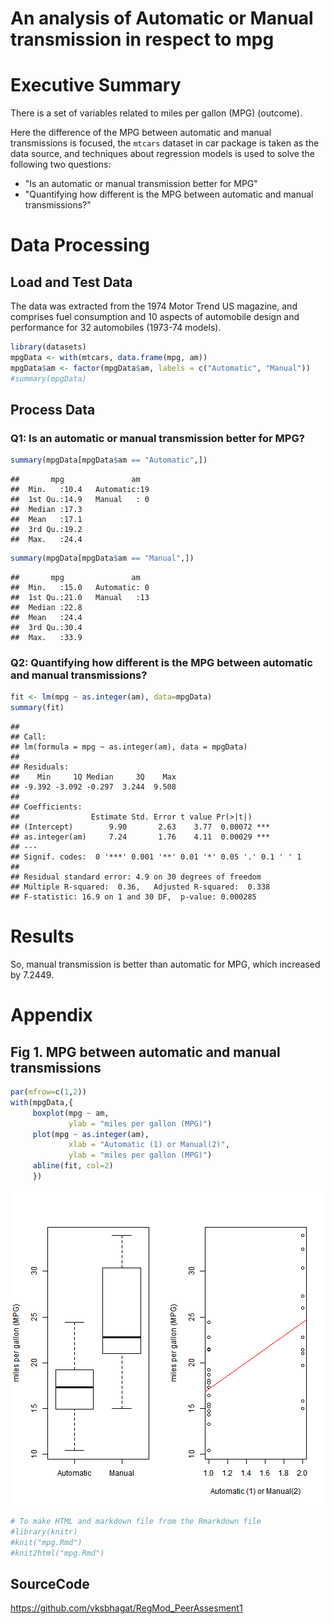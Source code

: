 An analysis of Automatic or Manual transmission in respect to mpg
==================================================================

# Executive Summary

There is a set of variables related to miles per gallon (MPG) (outcome).

Here the difference of the MPG between automatic and manual transmissions is focused, 
the `mtcars` dataset in car package is taken as the data source, 
and techniques about regression models is used to solve the following two questions:

* "Is an automatic or manual transmission better for MPG"
*  "Quantifying how different is the MPG between automatic and manual transmissions?"


# Data Processing

## Load and Test Data

The data was extracted from the 1974 Motor Trend US magazine, and comprises fuel consumption and 10 aspects of automobile design and performance for 32 automobiles (1973-74 models).


```r
library(datasets)
mpgData <- with(mtcars, data.frame(mpg, am))
mpgData$am <- factor(mpgData$am, labels = c("Automatic", "Manual"))
#summary(mpgData)
```

## Process Data

### Q1: Is an automatic or manual transmission better for MPG?  


```r
summary(mpgData[mpgData$am == "Automatic",])
```

```
##       mpg               am    
##  Min.   :10.4   Automatic:19  
##  1st Qu.:14.9   Manual   : 0  
##  Median :17.3                 
##  Mean   :17.1                 
##  3rd Qu.:19.2                 
##  Max.   :24.4
```

```r
summary(mpgData[mpgData$am == "Manual",])
```

```
##       mpg               am    
##  Min.   :15.0   Automatic: 0  
##  1st Qu.:21.0   Manual   :13  
##  Median :22.8                 
##  Mean   :24.4                 
##  3rd Qu.:30.4                 
##  Max.   :33.9
```

### Q2: Quantifying how different is the MPG between automatic and manual transmissions?  


```r
fit <- lm(mpg ~ as.integer(am), data=mpgData)
summary(fit)
```

```
## 
## Call:
## lm(formula = mpg ~ as.integer(am), data = mpgData)
## 
## Residuals:
##    Min     1Q Median     3Q    Max 
## -9.392 -3.092 -0.297  3.244  9.508 
## 
## Coefficients:
##                Estimate Std. Error t value Pr(>|t|)    
## (Intercept)        9.90       2.63    3.77  0.00072 ***
## as.integer(am)     7.24       1.76    4.11  0.00029 ***
## ---
## Signif. codes:  0 '***' 0.001 '**' 0.01 '*' 0.05 '.' 0.1 ' ' 1
## 
## Residual standard error: 4.9 on 30 degrees of freedom
## Multiple R-squared:  0.36,	Adjusted R-squared:  0.338 
## F-statistic: 16.9 on 1 and 30 DF,  p-value: 0.000285
```

# Results
So, manual transmission is better than automatic for MPG, which increased by 7.2449.

# Appendix

## Fig 1. MPG between automatic and manual transmissions

```r
par(mfrow=c(1,2))
with(mpgData,{
     boxplot(mpg ~ am, 
             ylab = "miles per gallon (MPG)")
     plot(mpg ~ as.integer(am),
             xlab = "Automatic (1) or Manual(2)",
             ylab = "miles per gallon (MPG)")
     abline(fit, col=2)
     })
```

![plot of chunk unnamed-chunk-4](figure/unnamed-chunk-4.png) 


```r
# To make HTML and markdown file from the Rmarkdown file
#library(knitr)
#knit("mpg.Rmd")
#knit2html("mpg.Rmd")
```
## SourceCode
https://github.com/vksbhagat/RegMod_PeerAssesment1
